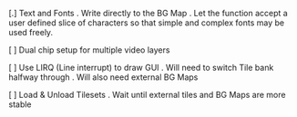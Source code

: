 
[.] Text and Fonts
    . Write directly to the BG Map
    . Let the function accept a user defined slice of characters so that simple and complex fonts may be used freely.

[ ] Dual chip setup for multiple video layers

[ ] Use LIRQ (Line interrupt) to draw GUI
    . Will need to switch Tile bank halfway through
    . Will also need external BG Maps

[ ] Load & Unload Tilesets
    . Wait until external tiles and BG Maps are more stable
